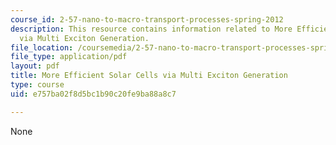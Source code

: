 ```yaml
---
course_id: 2-57-nano-to-macro-transport-processes-spring-2012
description: This resource contains information related to More Efficient Solar Cells
  via Multi Exciton Generation.
file_location: /coursemedia/2-57-nano-to-macro-transport-processes-spring-2012/e757ba02f8d5bc1b90c20fe9ba88a8c7_MIT2_57S12_Mul_Ex_Gn_Pr.pdf
file_type: application/pdf
layout: pdf
title: More Efficient Solar Cells via Multi Exciton Generation
type: course
uid: e757ba02f8d5bc1b90c20fe9ba88a8c7

---
```

None